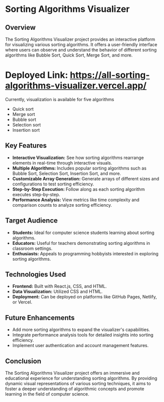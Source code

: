 # Sorting Algorithms Visualizer

## Overview

The Sorting Algorithms Visualizer project provides an interactive platform for visualizing various sorting algorithms. It offers a user-friendly interface where users can observe and understand the behavior of different sorting algorithms like Bubble Sort, Quick Sort, Merge Sort, and more.

# Deployed Link: https://all-sorting-algorithms-visualizer.vercel.app/

Currently, visualization is available for five algorithms 

- Quick sort
- Merge sort
- Bubble sort
- Selection sort
- Insertion sort

## Key Features

- **Interactive Visualization:** See how sorting algorithms rearrange elements in real-time through interactive visuals.
- **Multiple Algorithms:** Includes popular sorting algorithms such as Bubble Sort, Selection Sort, Insertion Sort, and more.
- **Customizable Array Generation:** Generate arrays of different sizes and configurations to test sorting efficiency.
- **Step-by-Step Execution:** Follow along as each sorting algorithm executes step-by-step.
- **Performance Analysis:** View metrics like time complexity and comparison counts to analyze sorting efficiency.

## Target Audience

- **Students:** Ideal for computer science students learning about sorting algorithms.
- **Educators:** Useful for teachers demonstrating sorting algorithms in classroom settings.
- **Enthusiasts:** Appeals to programming hobbyists interested in exploring sorting algorithms.

## Technologies Used

- **Frontend:** Built with React.js, CSS, and HTML.
- **Data Visualization:** Utilized CSS and HTML.
- **Deployment:** Can be deployed on platforms like GitHub Pages, Netlify, or Vercel.

## Future Enhancements

- Add more sorting algorithms to expand the visualizer's capabilities.
- Integrate performance analysis tools for detailed insights into sorting efficiency.
- Implement user authentication and account management features.

## Conclusion

The Sorting Algorithms Visualizer project offers an immersive and educational experience for understanding sorting algorithms. By providing dynamic visual representations of various sorting techniques, it aims to foster a deeper understanding of algorithmic concepts and promote learning in the field of computer science.
